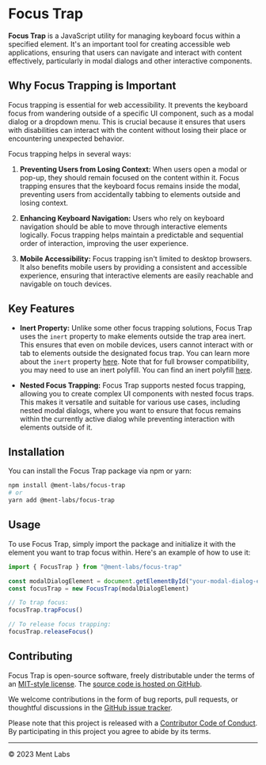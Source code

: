 # Focus Trap

**Focus Trap** is a JavaScript utility for managing keyboard focus within a specified element. It's an important tool for creating accessible web applications, ensuring that users can navigate and interact with content effectively, particularly in modal dialogs and other interactive components.

## Why Focus Trapping is Important

Focus trapping is essential for web accessibility. It prevents the keyboard focus from wandering outside of a specific UI component, such as a modal dialog or a dropdown menu. This is crucial because it ensures that users with disabilities can interact with the content without losing their place or encountering unexpected behavior.

Focus trapping helps in several ways:

1. **Preventing Users from Losing Context:** When users open a modal or pop-up, they should remain focused on the content within it. Focus trapping ensures that the keyboard focus remains inside the modal, preventing users from accidentally tabbing to elements outside and losing context.

2. **Enhancing Keyboard Navigation:** Users who rely on keyboard navigation should be able to move through interactive elements logically. Focus trapping helps maintain a predictable and sequential order of interaction, improving the user experience.

3. **Mobile Accessibility:** Focus trapping isn't limited to desktop browsers. It also benefits mobile users by providing a consistent and accessible experience, ensuring that interactive elements are easily reachable and navigable on touch devices.

## Key Features

- **Inert Property:** Unlike some other focus trapping solutions, Focus Trap uses the `inert` property to make elements outside the trap area inert. This ensures that even on mobile devices, users cannot interact with or tab to elements outside the designated focus trap. You can learn more about the `inert` property [here](https://developer.mozilla.org/en-US/docs/Web/API/HTMLElement/inert). Note that for full browser compatibility, you may need to use an inert polyfill. You can find an inert polyfill [here](https://github.com/WICG/inert).

- **Nested Focus Trapping:** Focus Trap supports nested focus trapping, allowing you to create complex UI components with nested focus traps. This makes it versatile and suitable for various use cases, including nested modal dialogs, where you want to ensure that focus remains within the currently active dialog while preventing interaction with elements outside of it.

## Installation

You can install the Focus Trap package via npm or yarn:

```bash
npm install @ment-labs/focus-trap
# or
yarn add @ment-labs/focus-trap
```

## Usage

To use Focus Trap, simply import the package and initialize it with the element you want to trap focus within. Here's an example of how to use it:

```javascript
import { FocusTrap } from "@ment-labs/focus-trap"

const modalDialogElement = document.getElementById("your-modal-dialog-element")
const focusTrap = new FocusTrap(modalDialogElement)

// To trap focus:
focusTrap.trapFocus()

// To release focus trapping:
focusTrap.releaseFocus()
```

## Contributing

Focus Trap is open-source software, freely distributable under the terms of an [MIT-style license](LICENSE). The [source code is hosted on GitHub](https://github.com/ment-labs/focus-trap).

We welcome contributions in the form of bug reports, pull requests, or thoughtful discussions in the [GitHub issue tracker](https://github.com/ment-labs/focus-trap/issues).

Please note that this project is released with a [Contributor Code of Conduct](docs/CONDUCT.md). By participating in this project you agree to abide by its terms.

---------

© 2023 Ment Labs
